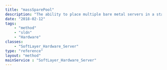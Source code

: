 ```yaml
---
title: "massSparePool"
description: "The ability to place multiple bare metal servers in a state where they are powered down and ports closed yet still allocated to the customer as a part of the Spare Pool program. "
date: "2018-02-12"
tags:
    - "method"
    - "sldn"
    - "Hardware"
classes:
    - "SoftLayer_Hardware_Server"
type: "reference"
layout: "method"
mainService : "SoftLayer_Hardware_Server"
---
```

